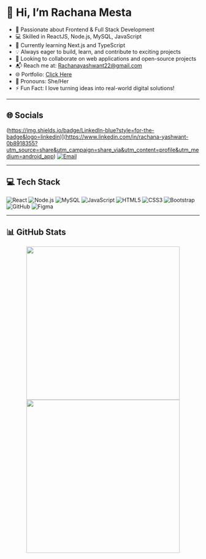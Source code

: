 # 👋 Hi, I’m Rachana Mesta

- 🌟 Passionate about Frontend & Full Stack Development
- 💻 Skilled in ReactJS, Node.js, MySQL, JavaScript
- 🌱 Currently learning Next.js and TypeScript
- 💡 Always eager to build, learn, and contribute to exciting projects
- 🤝 Looking to collaborate on web applications and open-source projects
- 📬 Reach me at: Rachanayashwant22@gmail.com
- 🌐 Portfolio: [Click Here](https://your-portfolio-link.com)
- 💬 Pronouns: She/Her
- ⚡ Fun Fact: I love turning ideas into real-world digital solutions!

---

## 🌐 Socials

(https://img.shields.io/badge/LinkedIn-blue?style=for-the-badge&logo=linkedin)](https://www.linkedin.com/in/rachana-yashwant-0b8918355?utm_source=share&utm_campaign=share_via&utm_content=profile&utm_medium=android_app)
[![Email](https://img.shields.io/badge/Email-red?style=for-the-badge&logo=gmail)](mailto:Rachanayashwant22@gmail.com)

---

## 💻 Tech Stack

![React](https://img.shields.io/badge/React-20232A?style=flat-square&logo=react&logoColor=61DAFB)
![Node.js](https://img.shields.io/badge/Node.js-339933?style=flat-square&logo=node.js&logoColor=white)
![MySQL](https://img.shields.io/badge/MySQL-005C84?style=flat-square&logo=mysql&logoColor=white)
![JavaScript](https://img.shields.io/badge/JavaScript-F7DF1E?style=flat-square&logo=javascript&logoColor=black)
![HTML5](https://img.shields.io/badge/HTML5-E34F26?style=flat-square&logo=html5&logoColor=white)
![CSS3](https://img.shields.io/badge/CSS3-1572B6?style=flat-square&logo=css3&logoColor=white)
![Bootstrap](https://img.shields.io/badge/Bootstrap-563D7C?style=flat-square&logo=bootstrap&logoColor=white)
![GitHub](https://img.shields.io/badge/GitHub-181717?style=flat-square&logo=github&logoColor=white)
![Figma](https://img.shields.io/badge/Figma-000000?style=flat-square&logo=figma&logoColor=white)

---

## 📊 GitHub Stats

<p align="center">
  <img src="https://github-readme-stats.vercel.app/api?username=your-github-username&show_icons=true&theme=tokyonight" width="400"/>
  <img src="https://github-readme-streak-stats.herokuapp.com?user=your-github-username&theme=tokyonight" width="400"/>
</p>
